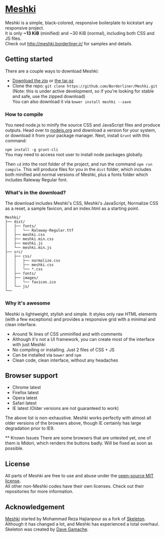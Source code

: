 # [Meshki](http://meshki.borderliner.ir/)
Meshki is a simple, black-colored, responsive boilerplate to kickstart any responsive project.<br>
It is only <b>~13 KiB</b> (minified) and ~30 KiB (normal), including both CSS and JS files.<br>
Check out <http://meshki.borderliner.ir/> for samples and details.

## Getting started

There are a couple ways to download Meshki:
- [Download the zip](https://github.com/Borderliner/Meshki/archive/v0.4.3.zip) or [the tar.gz](https://github.com/Borderliner/Meshki/archive/v0.4.3.tar.gz)
- Clone the repo: `git clone https://github.com/Borderliner/Meshki.git` (Note: this is under active development, so if you're looking for stable and safe, use the zipped download)<br>
You can also download it via `bower install meshki --save`

### How to compile
You need node.js to minify the source CSS and JavaScript files and produce outputs. Head over to [nodejs.org](https://nodejs.org/en/) and download a version for your system, or download it from your package manager. Next, install `Grunt` with this command:

`npm install -g grunt-cli`<br>
You may need to access root user to install node packages globally.

Then `cd` into the root folder of the project, and run the command `npm run compile`. This will produce files for you in the `dist` folder, which includes both minified and normal versions of Meshki, plus a fonts folder which includes Raleway Regular font.

### What's in the download?

The download includes Meshki's CSS, Meshki's JavaScript, Normalize CSS as a reset, a sample favicon, and an index.html as a starting point.

```
Meshki/
├── dist/
│   ├── fonts/
│   │   └── Raleway-Regular.ttf
│   ├── meshki.css
│   ├── meshki.min.css
│   ├── meshki.js
│   └── meshki.min.js
├── src/
│   ├── css/
│   │   ├── normalize.css
│   │   ├── meshki.css
│   │   └── *.css
│   ├── fonts/
│   ├── images/
│   │   └── favicon.ico
│   └── js/
└──

```

### Why it's awesome

Meshki is lightweight, stylish and simple. It styles only raw HTML elements (with a few exceptions) and provides a responsive grid with a minimal and clean interface.
- Around 1k lines of CSS unminified and with comments
- Although it's not a UI framework, you can create most of the interface with just Meshki
- No compiling or installing. Just 2 files of CSS + JS
- Can be installed via `bower` and `npm`
- Clean code, clean interface, without any headaches


## Browser support

- Chrome latest
- Firefox latest
- Opera latest
- Safari latest
- IE latest (Older versions are not guaranteed to work)

The above list is non-exhaustive. Meshki works perfectly with almost all older versions of the browsers above, though IE certainly has large degradation prior to IE9.

** Known Issues
There are some browsers that are untested yet, one of them is Midori, which renders the buttons badly. Will be fixed as soon as possible.

## License

All parts of Meshki are free to use and abuse under the [open-source MIT license](https://github.com/Borderliner/Meshki/blob/master/LICENSE.md).<br>
All other non-Meshki codes have their own licenses. Check out their repositories for more information.

## Acknowledgement

[Meshki](http://meshki.borderliner.ir) started by Mohammad Reza Hajianpour as a fork of [Skeleton](https://github.com/dhg/Skeleton). Although it has changed a lot, and Meshki has experienced a total overhaul.<br>
Skeleton was created by [Dave Gamache](https://twitter.com/dhg).
